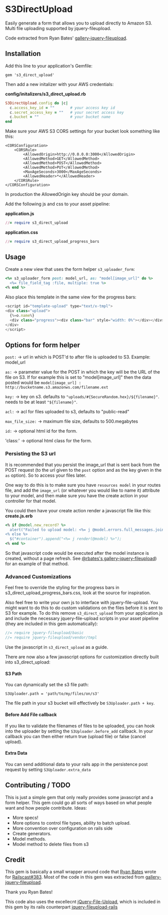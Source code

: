 # S3DirectUpload

Easily generate a form that allows you to upload directly to Amazon S3.
Multi file uploading supported by jquery-fileupload. 

Code extracted from Ryan Bates' [gallery-jquery-fileupload](https://github.com/railscasts/383-uploading-to-amazon-s3/tree/master/gallery-jquery-fileupload).

## Installation
Add this line to your application's Gemfile:

    gem 's3_direct_upload'

Then add a new initalizer with your AWS credentials:

**config/initalizers/s3_direct_upload.rb**
```ruby
S3DirectUpload.config do |c|
  c.access_key_id = ""       # your access key id
  c.secret_access_key = ""   # your secret access key
  c.bucket = ""              # your bucket name
end
```

Make sure your AWS S3 CORS settings for your bucket look something like this:
```
<CORSConfiguration>
    <CORSRule>
        <AllowedOrigin>http://0.0.0.0:3000</AllowedOrigin>
        <AllowedMethod>GET</AllowedMethod>
        <AllowedMethod>POST</AllowedMethod>
        <AllowedMethod>PUT</AllowedMethod>
        <MaxAgeSeconds>3000</MaxAgeSeconds>
        <AllowedHeader>*</AllowedHeader>
    </CORSRule>
</CORSConfiguration>
```
In production the AllowedOrigin key should be your domain.

Add the following js and css to your asset pipeline:

**application.js**
```ruby
//= require s3_direct_upload
```

**application.css**
```ruby
//= require s3_direct_upload_progress_bars
```

## Usage
Create a new view that uses the form helper `s3_uploader_form`:
```ruby
<%= s3_uploader_form post: model_url, as: "model[image_url]" do %>
  <%= file_field_tag :file, multiple: true %>
<% end %>
```

Also place this template in the same view for the progress bars:
```javascript
<script id="template-upload" type="text/x-tmpl">
<div class="upload">
  {%=o.name%}
  <div class="progress"><div class="bar" style="width: 0%"></div></div>
</div>
</script>
```

## Options for form helper
`post:` -> url in which is POST'd to after file is uploaded to S3. Example: model_url

`as:` -> parameter value for the POST in which the key will be the URL of the file on S3. If for example this is set to "model[image_url]" then the data posted would be `model[image_url] : http://bucketname.s3.amazonws.com/filename.ext`

`key:` -> key on s3. defaults to `"uploads/#{SecureRandom.hex}/${filename}"`. needs to be at least `"${filename}"`.

`acl:` -> acl for files uploaded to s3, defaults to "public-read"

`max_file_size:` -> maximum file size, defaults to 500.megabytes

`id:` -> optional html id for the form.

'class:' -> optional html class for the form.


### Persisting the S3 url
It is recommended that you persist the image_url that is sent back from the POST request (to the url given to the `post` option and as the key given in the `as` option). So to access your files later.

One way to do this is to make sure you have `resources model` in your routes file, and add the `image_url` (or whatever you would like to name it) attribute to your model, and then make sure you have the create action in your controller for that model.

You could then have your create action render a javascript file like this:
**create.js.erb**
```ruby
<% if @model.new_record? %>
  alert("Failed to upload model: <%= j @model.errors.full_messages.join(', ').html_safe %>");
<% else %>
  $("#container").append("<%= j render(@model) %>");
<% end %>
```
So that javascript code would be executed after the model instance is created, without a page refresh. See [@rbates's gallery-jquery-fileupload](https://github.com/railscasts/383-uploading-to-amazon-s3/tree/master/gallery-jquery-fileupload)) for an example of that method.

### Advanced Customizations
Feel free to override the styling for the progress bars in s3_direct_upload_progress_bars.css, look at the source for inspiration.

Also feel free to write your own js to interface with jquery-file-upload. You might want to do this to do custom validations on the files before it is sent to S3 for example.
To do this remove `s3_direct_upload` from your application.js and include the necessary jquery-file-upload scripts in your asset pipeline (they are included in this gem automatically):
```javascript
//= require jquery-fileupload/basic
//= require jquery-fileupload/vendor/tmpl
```
Use the javascript in `s3_direct_upload` as a guide.


There are now also a few javascript options for customization directly built into s3_direct_upload:

#### S3 Path

You can dynamically set the s3 file path:

`S3Uploader.path = 'path/to/my/files/on/s3'`

The file path in your s3 bucket will effectively be `S3Uploader.path + key`.

#### Before Add File callback

If you like to validate the filenames of files to be uploaded, you can hook into the uploader by setting the `S3Uploader.before_add` callback.
In your callback you can then either return true (upload file) or false (cancel upload).

#### Extra Data

You can send additional data to your rails app in the persistence post request by setting `S3Uploader.extra_data` 


## Contributing / TODO

This is just a simple gem that only really provides some javascript and a form helper. 
This gem could go all sorts of ways based on what people want and how people contribute. 
Ideas:
* More specs! 
* More options to control file types, ability to batch upload.
* More convention over configuration on rails side
* Create generators.
* Model methods.
* Model method to delete files from s3


## Credit

This gem is basically a small wrapper around code that [Ryan Bates](http://github.com/rbates) wrote for [Railscast#383](http://railscasts.com/episodes/383-uploading-to-amazon-s3). Most of the code in this gem was extracted from [gallery-jquery-fileupload](https://github.com/railscasts/383-uploading-to-amazon-s3/tree/master/gallery-jquery-fileupload). 

Thank you Ryan Bates!

This code also uses the excellecnt [jQuery-File-Upload](https://github.com/blueimp/jQuery-File-Upload), which is included in this gem by its rails counterpart [jquery-fileupload-rails](https://github.com/tors/jquery-fileupload-rails)
